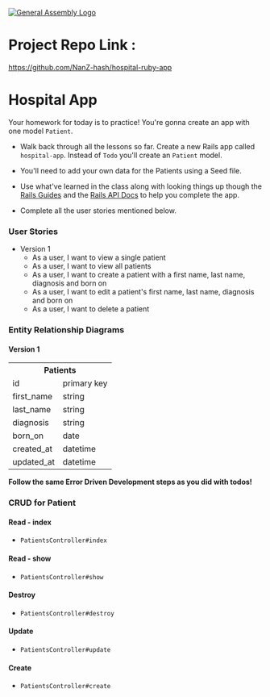 [![General Assembly Logo](https://camo.githubusercontent.com/1a91b05b8f4d44b5bbfb83abac2b0996d8e26c92/687474703a2f2f692e696d6775722e636f6d2f6b6538555354712e706e67)](https://generalassemb.ly/education/web-development-immersive)



# Project Repo Link : 
https://github.com/NanZ-hash/hospital-ruby-app


# Hospital App

Your homework for today is to practice! You're gonna create an app with one model `Patient`.

- Walk back through all the lessons so far. Create a new Rails app called `hospital-app`. Instead of `Todo` you'll create an `Patient` model. 

- You'll need to add your own  data for the Patients using a Seed file.

- Use what've learned in the class along with looking things up though the [Rails Guides](https://guides.rubyonrails.org/) and the [Rails API Docs](https://api.rubyonrails.org/) to help you complete the app.

- Complete all the user stories mentioned below.

### User Stories

- Version 1
  - As a user, I want to view a single patient
  - As a user, I want to view all patients
  - As a user, I want to create a patient with a first name, last name,
    diagnosis and born on
  - As a user, I want to edit a patient's first name, last name, diagnosis and
    born on
  - As a user, I want to delete a patient

### Entity Relationship Diagrams

#### Version 1

<table>
  <th colspan="2" style="text-align:center">Patients</th>
  <tr>
    <td>id</td>
    <td>primary key</td>
  </tr>
  <tr>
    <td>first_name</td>
    <td>string</td>
  </tr>
  <tr>
    <td>last_name</td>
    <td>string</td>
  </tr>
  <tr>
    <td>diagnosis</td>
    <td>string</td>
  </tr>
  <tr>
    <td>born_on</td>
    <td>date</td>
  </tr>
  <tr>
    <td>created_at</td>
    <td>datetime</td>
  </tr>
  <tr>
    <td>updated_at</td>
    <td>datetime</td>
  </tr>
</table>

**Follow the same Error Driven Development steps as you did with todos!**

### CRUD for Patient

#### Read - index

- `PatientsController#index`

#### Read - show

- `PatientsController#show`

#### Destroy

- `PatientsController#destroy`

#### Update

- `PatientsController#update`

#### Create

- `PatientsController#create`

